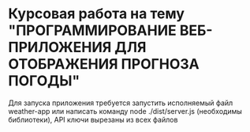 # Курсовая работа на тему "ПРОГРАММИРОВАНИЕ ВЕБ-ПРИЛОЖЕНИЯ ДЛЯ ОТОБРАЖЕНИЯ ПРОГНОЗА ПОГОДЫ"
Для запуска приложения требуется запустить исполняемый файл weather-app  или написать команду node ./dist/server.js (необходимы библиотеки), API ключи вырезаны из всех файлов 
